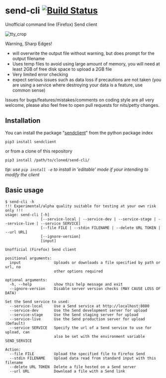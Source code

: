 # send-cli [![Build Status](https://travis-ci.org/ehuggett/send-cli.svg?branch=master)](https://travis-ci.org/ehuggett/send-cli)
Unofficial command line (Firefox) Send client

![tty_crop](https://user-images.githubusercontent.com/8090731/30059626-c1daf4d4-9237-11e7-97a1-0f53456a293c.gif)

Warning, Sharp Edges!
- will overwrite the output file without warning, but does prompt for the output filename
- Uses temp files to avoid using large amount of memory, you will need at least 2GB of free disk space to upload a 2GB file
- Very limited error checking
- expect serious issues such as data loss if precautions are not taken (you are using a service where destroying your data is a feature, use common sense)

Issues for bugs/features/mistakes/comments on coding style are all very welcome, please also feel free to open pull requests for nits/petty changes.

## Installation
You can install the package "[sendclient](https://pypi.python.org/pypi/sendclient)" from the python package index
```shell
pip3 install sendclient
```
or from a clone of this repository
```shell
pip3 install /path/to/cloned/send-cli/
```
_tip: use `pip install -e` to install in 'editable' mode if your intending to modify the client_

## Basic usage
```shell
$ send-cli -h
!!! Experimental/alpha quality suitable for testing at your own risk only !!!
usage: send-cli [-h]
                [--service-local | --service-dev | --service-stage | --service-live | --service SERVICE]
                [--file FILE | --stdin FILENAME | --delete URL TOKEN | --url URL]
                [--ignore-version]
                [input]

Unofficial (Firefox) Send client

positional arguments:
  input               Uploads or downloads a file specified by path or url, no
                      other options required

optional arguments:
  -h, --help          show this help message and exit
  --ignore-version    Disable server version checks (MAY CAUSE LOSS OF DATA)

Set the Send service to used:
  --service-local     Use a Send service at http://localhost:8080
  --service-dev       Use the Send development server for upload
  --service-stage     Use the Send staging server for upload
  --service-live      Use the Send production server for upload (Default)
  --service SERVICE   Specify the url of a Send service to use for upload, can
                      also be set with the environment variable SEND_SERVICE

Action:
  --file FILE         Upload the specified file to Firefox Send
  --stdin FILENAME    Upload data read from standard input with this filename
  --delete URL TOKEN  Delete a file hosted on a Send server
  --url URL           Download a file with a Send link
```
